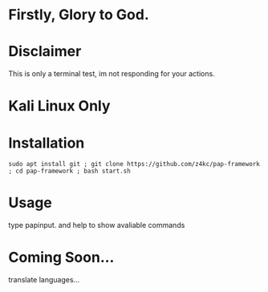# Firstly, Glory to God.

# Disclaimer
This is only a terminal test, im not responding for your actions.

# Kali Linux Only

# Installation

```console
sudo apt install git ; git clone https://github.com/z4kc/pap-framework ; cd pap-framework ; bash start.sh
```
# Usage

type papinput. and help to show avaliable commands

# Coming Soon...

translate languages...
